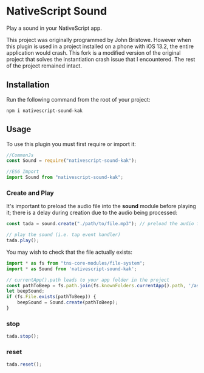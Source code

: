 # NativeScript Sound

Play a sound in your NativeScript app.

This project was originally programmed by John Bristowe. However when this plugin is used in a project installed on a phone with iOS 13.2, the entire application would crash. This fork is a modified version of the original project that solves the instantiation crash issue that I encountered. The rest of the project remained intact.

## Installation

Run the following command from the root of your project:

```
npm i nativescript-sound-kak
```

## Usage

To use this plugin you must first require or import it:

```js
//CommonJs
const Sound = require("nativescript-sound-kak");

//ES6 Import
import Sound from "nativescript-sound-kak";
```

### Create and Play

It's important to preload the audio file into the **sound** module before playing it; there is a delay during creation due to the audio being processed:

```js
const tada = sound.create("./path/to/file.mp3"); // preload the audio file

// play the sound (i.e. tap event handler)
tada.play();
```

You may wish to check that the file actually exists:

```js
import * as fs from "tns-core-modules/file-system";
import * as Sound from 'nativescript-sound-kak';

// currentApp().path leads to your app folder in the project
const pathToBeep = fs.path.join(fs.knownFolders.currentApp().path, '/assets/sounds/beep.mp3');
let beepSound;
if (fs.File.exists(pathToBeep)) {
	beepSound = Sound.create(pathToBeep);
}
```

### stop

```js
tada.stop();
```

### reset

```js
tada.reset();
```